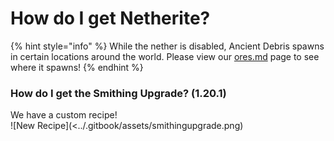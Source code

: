 # How do I get Netherite?

{% hint style="info" %}
While the nether is disabled, Ancient Debris spawns in certain locations around the world. Please view our [ores.md](../guides/ores.md "mention") page to see where it spawns!
{% endhint %}

### How do I get the Smithing Upgrade? (1.20.1)

&#x20;

We have a custom recipe!\
![New Recipe](<../.gitbook/assets/smithingupgrade.png)
